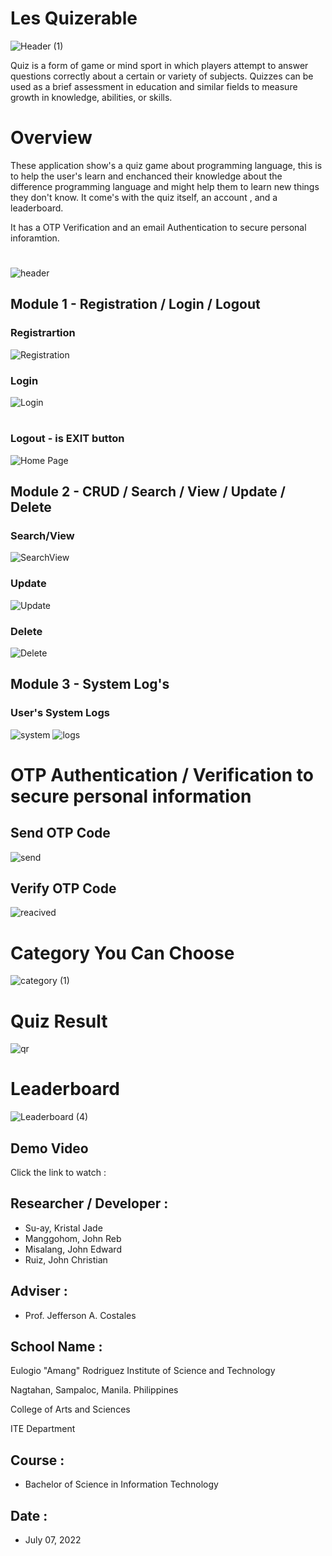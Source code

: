 # Les Quizerable
![Header (1)](https://user-images.githubusercontent.com/87133885/180195145-8fd7c005-cd5c-4998-b273-4ad75d3389e2.png)

Quiz is a form of game or mind sport in which players attempt to answer questions correctly about a certain or variety of subjects. 
  Quizzes can be used as a brief assessment in education and similar fields to measure growth in knowledge, abilities, or skills.
# Overview

These application show's a quiz game about programming language, this is to help the user's learn and enchanced their knowledge about the difference programming language and might help them to learn new things they don't know. It come's with the  quiz itself, an account , and a leaderboard. 

It has a OTP Verification and an email Authentication to secure personal inforamtion.
#
![header](https://user-images.githubusercontent.com/87133885/179187361-29196ac9-6e3e-40fa-b829-214e27bed09c.png)


## Module 1 - Registration / Login / Logout 
### Registrartion
![Registration](https://user-images.githubusercontent.com/87133885/179559406-75b6bf4a-f879-4028-9cc3-d98efa3ded29.png)
### Login
![Login](https://user-images.githubusercontent.com/87133885/179559902-21e71a4c-7e72-4ea3-b679-ed42a449f110.png)
#
### Logout - is EXIT button
![Home Page](https://user-images.githubusercontent.com/87133885/179560070-ef45bcee-bd01-418f-a829-467305862288.png)

## Module 2 - CRUD / Search / View / Update / Delete
### Search/View
![SearchView](https://user-images.githubusercontent.com/87133885/179560747-d214fbfd-8db7-408b-a69e-b0c5a14ee17d.png)

### Update
![Update](https://user-images.githubusercontent.com/87133885/179561096-9a9ce6c6-2427-496b-91a7-353e05275e29.png)

### Delete
![Delete](https://user-images.githubusercontent.com/87133885/179561119-f87b244f-dbae-43d3-9cb2-fc5149885280.png)

## Module 3 - System Log's
### User's System Logs
![system](https://user-images.githubusercontent.com/87133885/179561496-5fc20cb9-8e1f-4f55-b06c-9d3d2cfa397d.png)
![logs](https://user-images.githubusercontent.com/87133885/179561504-5e53da39-6458-4ebb-aa8a-aafa6aed5d1d.png)

# OTP Authentication / Verification to secure personal information
## Send OTP Code
![send](https://user-images.githubusercontent.com/87133885/179562078-06707768-7fef-4229-8c02-d8fe6e904b9a.png)

## Verify OTP Code
![reacived](https://user-images.githubusercontent.com/87133885/179562096-30eb68a5-b936-48a2-99a6-03d648678abe.png)
##
# Category You Can Choose
![category (1)](https://user-images.githubusercontent.com/87133885/179563557-e92ae99c-27f3-4c69-9449-7054776fe45b.png)
##
# Quiz Result
![qr](https://user-images.githubusercontent.com/87133885/179564343-1605d47e-6c48-45af-951f-6300376bb64a.png)
##
# Leaderboard
![Leaderboard (4)](https://user-images.githubusercontent.com/87133885/179564352-e3b64b9b-dc8c-4d1f-b5d9-730de80de80c.png)



## Demo Video
Click the link to watch :

## Researcher / Developer :
* Su-ay, Kristal Jade
* Manggohom, John Reb
* Misalang, John Edward
* Ruiz, John Christian


## Adviser :
* Prof. Jefferson A. Costales

## School Name :
Eulogio "Amang" Rodriguez Institute of Science and Technology

Nagtahan, Sampaloc, Manila. Philippines

College of Arts and Sciences

ITE Department

## Course :
* Bachelor of Science in Information Technology


## Date : 
* July 07, 2022
